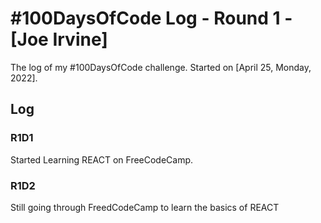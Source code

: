 # #100DaysOfCode Log - Round 1 - [Joe Irvine]

The log of my #100DaysOfCode challenge. Started on [April 25, Monday, 2022].

## Log

### R1D1 
Started Learning REACT on FreeCodeCamp. 

### R1D2
Still going through FreedCodeCamp to learn the basics of REACT